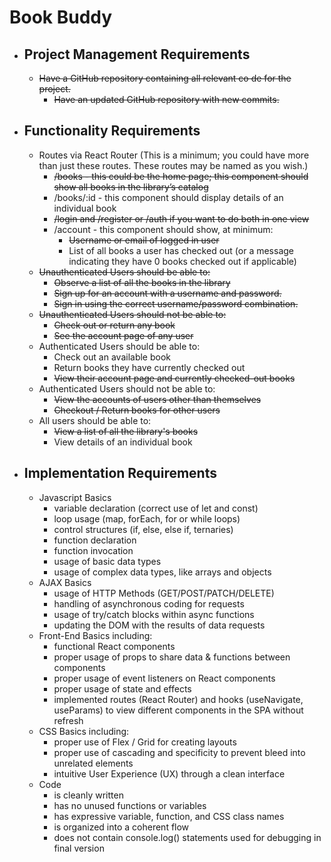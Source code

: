 # Book Buddy

- ## Project Management Requirements
  - ~~Have a GitHub repository containing all relevant co de for the project.~~
    - ~~Have an updated GitHub repository with new commits.~~

- ## Functionality Requirements
  - Routes via React Router (This is a minimum; you could have more than just these routes. These routes may be named as you wish.)
    - ~~/books - this could be the home page; this component should show all books in the library’s catalog~~
    - /books/:id  - this component should display details of an individual book
    - ~~/login and /register or /auth if you want to do both in one view~~
    - /account  - this component should show, at minimum:
      - ~~Username or email of logged in user~~
      - List of all books a user has checked out (or a message indicating they have 0 books checked out if applicable)
  - ~~Unauthenticated Users should be able to:~~
    - ~~Observe a list of all the books in the library~~
    - ~~Sign up for an account with a username and password.~~
    - ~~Sign in using the correct username/password combination.~~
  - ~~Unauthenticated Users should not be able to:~~
    - ~~Check out or return any book~~
    - ~~See the account page of any user~~
  - Authenticated Users should be able to:
    - Check out an available book
    - Return books they have currently checked out
    - ~~View their account page and currently checked-out books~~
  - Authenticated Users should not be able to:
    - ~~View the accounts of users other than themselves~~
    - ~~Checkout / Return books for other users~~
  - All users should be able to:
    - ~~View a list of all the library's books~~
    - View details of an individual book

- ## Implementation Requirements
  - Javascript Basics
    - variable declaration (correct use of let and const)
    - loop usage (map, forEach, for or while loops)
    - control structures (if, else, else if, ternaries)
    - function declaration
    - function invocation
    - usage of basic data types
    - usage of complex data types, like arrays and objects
  - AJAX Basics
    - usage of HTTP Methods (GET/POST/PATCH/DELETE)
    - handling of asynchronous coding for requests
    - usage of try/catch blocks within async functions
    - updating the DOM with the results of data requests
  - Front-End Basics including:
    - functional React components
    - proper usage of props to share data & functions between components
    - proper usage of event listeners on React components
    - proper usage of state and effects
    - implemented routes (React Router) and hooks (useNavigate, useParams) to view different components in the SPA without refresh
  - CSS Basics including:
    - proper use of Flex / Grid for creating layouts
    - proper use of cascading and specificity to prevent bleed into unrelated elements
    - intuitive User Experience (UX) through a clean interface
  - Code
    - is cleanly written
    - has no unused functions or variables
    - has expressive variable, function, and CSS class names
    - is organized into a coherent flow
    - does not contain console.log() statements used for debugging in final version